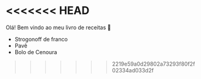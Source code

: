 
<<<<<<< HEAD
=======
Olá! Bem vindo ao meu livro de receitas :wave:

- Strogonoff de franco
- Pavê
- Bolo de Cenoura
>>>>>>> 2219e59a0d29802a73293f80f2f02334ad033d2f
